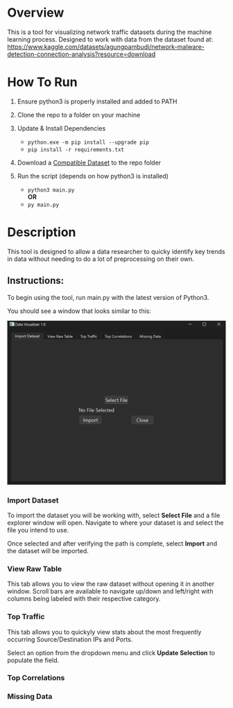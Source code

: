 # Overview

This is a tool for visualizing network traffic datasets during the machine learning process.
Designed to work with data from the dataset found at:
https://www.kaggle.com/datasets/agungpambudi/network-malware-detection-connection-analysis?resource=download


# How To Run

1. Ensure python3 is properly installed and added to PATH

2. Clone the repo to a folder on your machine

3. Update & Install Dependencies  
    - `python.exe -m pip install --upgrade pip`
    - `pip install -r requirements.txt`

4. Download a [Compatible Dataset](https://www.kaggle.com/datasets/agungpambudi/network-malware-detection-connection-analysis?resource=download) to the repo folder

5. Run the script (depends on how python3 is installed)
    - `python3 main.py`  
    **OR**
    - `py main.py`  

# Description

This tool is designed to allow a data researcher to quicky identify key trends in data without needing to do a lot of preprocessing on their own.

## Instructions:

To begin using the tool, run main.py with the latest version of Python3.

You should see a window that looks similar to this:

![An image of the Main Menu](MainMenu.png "Main Menu")

### Import Dataset

To import the dataset you will be working with, select **Select File** and a file explorer window will open.
Navigate to where your dataset is and select the file you intend to use.

Once selected and after verifying the path is complete, select **Import** and the dataset will be imported.

### View Raw Table

This tab allows you to view the raw dataset without opening it in another window. Scroll bars are available to navigate up/down and left/right with columns being labeled with their respective category.

### Top Traffic

This tab allows you to quickyly view stats about the most frequently occurring Source/Destination IPs and Ports.

Select an option from the dropdown menu and click **Update Selection** to populate the field.

### Top Correlations



### Missing Data

